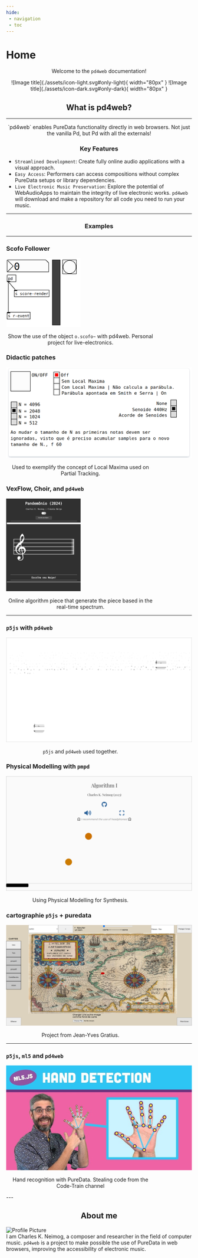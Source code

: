 ```yaml
---
hide:
 - navigation
 - toc
---
```

<style>
  .md-typeset h1,
  .md-content__button {
    display: none;
  }
</style>

# Home

<p align="center"> Welcome to the <code>pd4web</code> documentation! </p>

<p align="center" markdown>
  ![Image title](./assets/icon-light.svg#only-light){ width="80px" }
  ![Image title](./assets/icon-dark.svg#only-dark){ width="80px" }
</p>

## <h2 align="center"> **What is pd4web?** </h2>

---
<p align="center" markdown>
`pd4web` enables PureData functionality directly in web browsers. Not just the vanilla Pd, but Pd with all the externals!
</p>

### <h3 align="center"> **Key Features** </h3>

- `Streamlined Development`: Create fully online audio applications with a visual approach.
- `Easy Access`: Performers can access compositions without complex PureData setups or library dependencies.
- `Live Electronic Music Preservation`: Explore the potential of WebAudioApps to maintain the integrity of live electronic works. `pd4web` will download and make a repository for all code you need to run your music.



-------------------------
### <h3 align="center"> **Examples** </h3>
-------------------------

<div class="container">
  <div class="card">
    <h3 class="card-title">Scofo Follower</h3>
    <img
      src="./tests/OScofo/patch.png"
      onclick="window.open('./tests/OScofo', '_blank')"
      class="card-img"
      style="width: 40%"
    />
    <p style="width: 80%; text-align: center">
      Show the use of the object <code>o.scofo~</code> with pd4web. Personal
      project for live-electronics.
    </p>
  </div>
  
  <div class="card">
    <h3 class="card-title">Didactic patches</h3>
    <img
      src="./tests/assets/didaticos.png"
      onclick="window.open('https://charlesneimog.github.io/Tese/Pages/Local-Maxima/', '_blank')"
      class="card-img"
    />
    <p style="width: 80%; text-align: center">
      Used to exemplify the concept of Local Maxima used on Partial Tracking.
    </p>
  </div>
    <div class="card">
    <h3 class="card-title">VexFlow, Choir, and <code>pd4web</code></h3>
    <img
      src="./tests/assets/patch5.jpeg"
      onclick="window.open('https://charlesneimog.github.io/Pandemonio', '_blank')"
      class="card-img"
      style="width: 40%"
    />
    <p style="width: 80%; text-align: center">
        Online algorithm piece that generate the piece based in the real-time spectrum.
    </p>
  </div>
</div>

---

<div class="container">
  <div class="card">
    <h3 class="card-title"><code>p5js</code> with <code>pd4web</code></h3>
    <img
      src="./tests/assets/patch3.png"
      onclick="window.open('https://charlesneimog.github.io/Improviso-I/', '_blank')"
      class="card-img"
    />
    <p style="width: 80%; text-align: center"><code>p5js</code> and <code>pd4web</code> used together.</p>
  </div>

  <div class="card">
    <h3 class="card-title">Physical Modelling with <code>pmpd</code></h3>
    <img
      src="./tests/assets/patch1.png"
      onclick="window.open('https://charlesneimog.github.io/Algorithm-Music/Piece-I/', '_blank')"
      class="card-img"
    />
    <p style="width: 80%; text-align: center">
        Using Physical Modelling for Synthesis.
    </p>
  </div>
  <div class="card">
    <h3 class="card-title">cartographie <code>p5js</code> + puredata</h3>
    <img
      src="./tests/assets/patch4.png"
      onclick="window.open('https://jyg.github.io/carto_p5', '_blank')"
      class="card-img"
    />
    <p style="width: 80%; text-align: center">Project from Jean-Yves Gratius.</p>
  </div>
</div>

---

<div class="container">
  <div class="card">
    <h3 class="card-title"><code>p5js</code>, <code>ml5</code> and <code>pd4web</code></h3>
    <img
      src="./tests/assets/code-train.png"
      onclick="window.open('./tests/ml5', '_blank')"
      class="card-img"
    />
    <p style="width: 80%; text-align: center">Hand recognition with PureData. Stealing code from the Code-Train channel</p>
  </div> 

 <div>
  </div> 

  <div></div> 
</div>
---


## <h2 align="center"> **About me** </h2>

<div class="responsive-flex">
    <img class="responsive-image" 
         src="https://www.gravatar.com/avatar/35bfca6c25d1dd5a35dac8b4a1240c65" 
         alt="Profile Picture">
    <p style="margin: 0;">
        I am Charles K. Neimog, a composer and researcher in the field of computer music. <code>pd4web</code> is a project to make possible the use of PureData in web browsers, improving the accessibility of electronic music. 
    </p>
</div>
